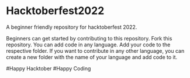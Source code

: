 # Hacktoberfest2022
A beginner friendly repository for hacktoberfest 2022.

Beginners can get started by contributing to this repository.
Fork this repository.
You can add code in any language.
Add your code to the respective folder.
If you want to contribute in any other language, you can create a new folder with the name of your language and add code to it.

#Happy Hacktober
#Happy Coding
